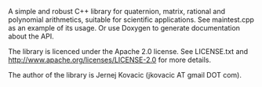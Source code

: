 A simple and robust C++ library for quaternion, matrix, rational and
polynomial arithmetics, suitable for scientific applications. See maintest.cpp
as an example of its usage. Or use Doxygen to generate documentation
about the API.

The library is licenced under the Apache 2.0 license. See LICENSE.txt and
http://www.apache.org/licenses/LICENSE-2.0
for more details.

The author of the library is Jernej Kovacic (jkovacic AT gmail DOT com).
